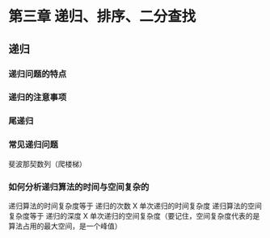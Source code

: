 # 第三章 递归、排序、二分查找

## 递归

### 递归问题的特点

### 递归的注意事项

### 尾递归

### 常见递归问题

斐波那契数列（爬楼梯）

### 如何分析递归算法的时间与空间复杂的

递归算法的时间复杂度等于 递归的次数 X 单次递归的时间复杂度
递归算法的空间复杂度等于 递归的深度 X 单次递归的空间复杂度（要记住，空间复杂度代表的是算法占用的最大空间，是一个峰值）

<!-- https://github.com/youngyangyang04/leetcode-master/blob/master/problems/%E5%89%8D%E5%BA%8F/%E9%80%92%E5%BD%92%E7%AE%97%E6%B3%95%E7%9A%84%E6%97%B6%E9%97%B4%E4%B8%8E%E7%A9%BA%E9%97%B4%E5%A4%8D%E6%9D%82%E5%BA%A6%E5%88%86%E6%9E%90.md -->
